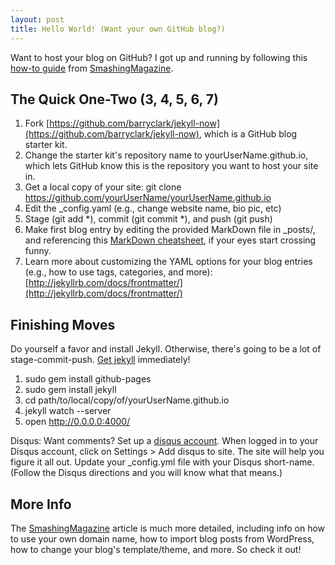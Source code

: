 ```yaml
---
layout: post
title: Hello World! (Want your own GitHub blog?)
---
```


Want to host your blog on GitHub? I got up and running by following this 
[how-to guide](https://www.smashingmagazine.com/2014/08/build-blog-jekyll-github-pages/)
from [SmashingMagazine](https://www.smashingmagazine.com).

## The Quick One-Two (3, 4, 5, 6, 7)
1. Fork [https://github.com/barryclark/jekyll-now](https://github.com/barryclark/jekyll-now), 
   which is a GitHub blog starter kit.
2. Change the starter kit's repository name to yourUserName.github.io, which lets GitHub know
   this is the repository you want to host your site in.
3. Get a local copy of your site: git clone https://github.com/yourUserName/yourUserName.github.io 
4. Edit the \_config.yaml (e.g., change website name, bio pic, etc)
5. Stage (git add \*), commit (git commit \*), and push (git push)
6. Make first blog entry by editing the provided MarkDown file in \_posts/, and 
   referencing this 
   [MarkDown cheatsheet](https://github.com/adam-p/markdown-here/wiki/Markdown-Cheatsheet),
   if your eyes start crossing funny. 
7. Learn more about customizing the YAML options for your blog entries (e.g., how to use
   tags, categories, and more): 
   [http://jekyllrb.com/docs/frontmatter/](http://jekyllrb.com/docs/frontmatter/)

## Finishing Moves
Do yourself a favor and install Jekyll.  Otherwise, there's going to be a
lot of stage-commit-push.
[Get jekyll](http://jekyll.tips/jekyll-casts/install-jekyll-on-os-x/) immediately!

1. sudo gem install github-pages
2. sudo gem install jekyll
3. cd path/to/local/copy/of/yourUserName.github.io
4. jekyll watch --server
5. open http://0.0.0.0:4000/

Disqus: Want comments? Set up a [disqus account](https://disqus.com/). 
When logged in to your
Disqus account, click on Settings > Add disqus to site.  The site will
help you figure it all out.  Update your _config.yml file with your
Disqus short-name.  (Follow the Disqus directions and you will
know what that means.)


## More Info
The [SmashingMagazine](https://www.smashingmagazine.com/2014/08/build-blog-jekyll-github-pages/)
article is much more detailed, including info on how to 
use your own domain name, how to import blog posts from WordPress, how to change
your blog's template/theme, and more. So check it out!
